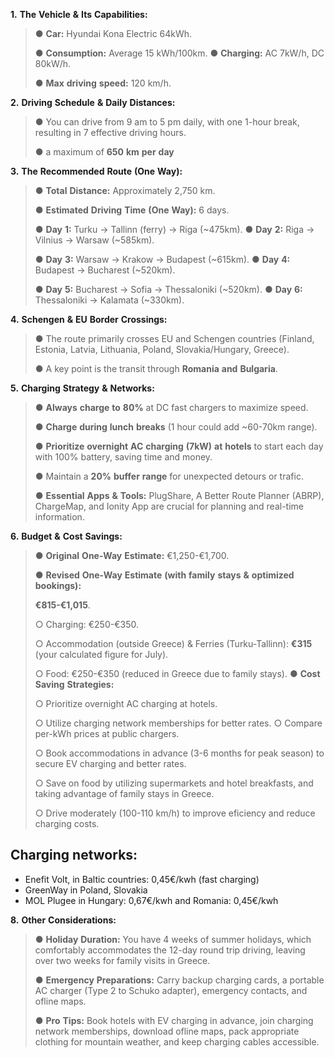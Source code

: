 **1.** **The** **Vehicle** **&** **Its** **Capabilities:**

> ● **Car:** Hyundai Kona Electric 64kWh.
>
> ● **Consumption:** Average 15 kWh/100km. ● **Charging:** AC 7kW/h, DC
> 80kW/h.
>
> ● **Max** **driving** **speed:** 120 km/h.

**2.** **Driving** **Schedule** **&** **Daily** **Distances:**

> ● You can drive from 9 am to 5 pm daily, with one 1-hour break,
> resulting in 7 effective driving hours.
>
> ● a maximum of **650** **km** **per** **day**

**3.** **The** **Recommended** **Route** **(One** **Way):**

> ● **Total** **Distance:** Approximately 2,750 km.
>
> ● **Estimated** **Driving** **Time** **(One** **Way):** 6 days.
>
> ● **Day** **1:** Turku → Tallinn (ferry) → Riga (~475km). ● **Day**
> **2:** Riga → Vilnius → Warsaw (~585km).
>
> ● **Day** **3:** Warsaw → Krakow → Budapest (~615km). ● **Day** **4:**
> Budapest → Bucharest (~520km).
>
> ● **Day** **5:** Bucharest → Sofia → Thessaloniki (~520km). ● **Day**
> **6:** Thessaloniki → Kalamata (~330km).

**4.** **Schengen** **&** **EU** **Border** **Crossings:**

> ● The route primarily crosses EU and Schengen countries (Finland,
> Estonia, Latvia, Lithuania, Poland, Slovakia/Hungary, Greece).
>
> ● A key point is the transit through **Romania** **and** **Bulgaria**.

**5.** **Charging** **Strategy** **&** **Networks:**

> ● **Always** **charge** **to** **80%** at DC fast chargers to maximize
> speed.
>
> ● **Charge** **during** **lunch** **breaks** (1 hour could add
> ~60-70km range).
>
> ● **Prioritize** **overnight** **AC** **charging** **(7kW)** **at**
> **hotels** to start each day with 100% battery, saving time and money.
>
> ● Maintain a **20%** **buffer** **range** for unexpected detours or
> trafic.
>
> ● **Essential** **Apps** **&** **Tools:** PlugShare, A Better Route
> Planner (ABRP), ChargeMap, and Ionity App are crucial for planning and
> real-time information.

**6.** **Budget** **&** **Cost** **Savings:**

> ● **Original** **One-Way** **Estimate:** €1,250-€1,700.
>
> ● **Revised** **One-Way** **Estimate** **(with** **family** **stays**
> **&** **optimized** **bookings):**
>
> **€815-€1,015**.
>
> ○ Charging: €250-€350.
>
> ○ Accommodation (outside Greece) & Ferries (Turku-Tallinn): **€315**
> (your calculated figure for July).
>
> ○ Food: €250-€350 (reduced in Greece due to family stays). ● **Cost**
> **Saving** **Strategies:**
>
> ○ Prioritize overnight AC charging at hotels.
>
> ○ Utilize charging network memberships for better rates. ○ Compare
> per-kWh prices at public chargers.
>
> ○ Book accommodations in advance (3-6 months for peak season) to
> secure EV charging and better rates.
>
> ○ Save on food by utilizing supermarkets and hotel breakfasts, and
> taking advantage of family stays in Greece.
>
> ○ Drive moderately (100-110 km/h) to improve eficiency and reduce
> charging costs.

## Charging networks:
- Enefit Volt, in Baltic countries: 0,45€/kwh (fast charging)
- GreenWay in Poland, Slovakia
- MOL Plugee in Hungary: 0,67€/kwh and Romania: 0,45€/kwh

**8.** **Other** **Considerations:**

> ● **Holiday** **Duration:** You have 4 weeks of summer holidays, which
> comfortably accommodates the 12-day round trip driving, leaving over
> two weeks for family visits in Greece.
>
> ● **Emergency** **Preparations:** Carry backup charging cards, a
> portable AC charger (Type 2 to Schuko adapter), emergency contacts,
> and ofline maps.
>
> ● **Pro** **Tips:** Book hotels with EV charging in advance, join
> charging network memberships, download ofline maps, pack appropriate
> clothing for mountain weather, and keep charging cables accessible.
